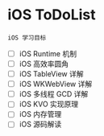 # iOS ToDoList

    iOS 学习目标

- [ ] iOS Runtime 机制
- [ ] iOS 高效率圆角
- [ ] iOS TableView 详解
- [ ] iOS WKWebView 详解
- [ ] iOS 多线程 GCD 详解
- [ ] iOS KVO  实现原理
- [ ] iOS 内存管理
- [ ] iOS 源码解读
